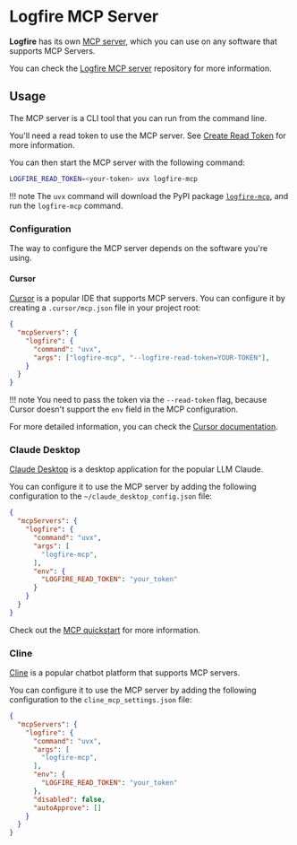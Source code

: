 # Logfire MCP Server

**Logfire** has its own [MCP server](https://modelcontextprotocol.io/introduction), which
you can use on any software that supports MCP Servers.

You can check the [Logfire MCP server](https://github.com/pydantic/logfire-mcp) repository
for more information.

## Usage

The MCP server is a CLI tool that you can run from the command line.

You'll need a read token to use the MCP server. See
[Create Read Token](./query-api.md#how-to-create-a-read-token) for more information.

You can then start the MCP server with the following command:

```bash
LOGFIRE_READ_TOKEN=<your-token> uvx logfire-mcp
```

!!! note
    The `uvx` command will download the PyPI package [`logfire-mcp`](https://pypi.org/project/logfire-mcp/),
    and run the `logfire-mcp` command.

### Configuration

The way to configure the MCP server depends on the software you're using.

#### Cursor

[Cursor](https://www.cursor.com/) is a popular IDE that supports MCP servers. You can configure
it by creating a `.cursor/mcp.json` file in your project root:

```json
{
  "mcpServers": {
    "logfire": {
      "command": "uvx",
      "args": ["logfire-mcp", "--logfire-read-token=YOUR-TOKEN"],
    }
  }
}
```

!!! note
    You need to pass the token via the `--read-token` flag, because Cursor doesn't
    support the `env` field in the MCP configuration.

For more detailed information, you can check the
[Cursor documentation](https://docs.cursor.com/context/model-context-protocol).

### Claude Desktop

[Claude Desktop](https://claude.ai/download) is a desktop application for the popular
LLM Claude.

You can configure it to use the MCP server by adding the following configuration to the
`~/claude_desktop_config.json` file:

```json
{
  "mcpServers": {
    "logfire": {
      "command": "uvx",
      "args": [
        "logfire-mcp",
      ],
      "env": {
        "LOGFIRE_READ_TOKEN": "your_token"
      }
    }
  }
}
```

Check out the [MCP quickstart](https://modelcontextprotocol.io/quickstart/user)
for more information.

### Cline

[Cline](https://docs.cline.bot/) is a popular chatbot platform that supports MCP servers.

You can configure it to use the MCP server by adding the following configuration to the
`cline_mcp_settings.json` file:

```json
{
  "mcpServers": {
    "logfire": {
      "command": "uvx",
      "args": [
        "logfire-mcp",
      ],
      "env": {
        "LOGFIRE_READ_TOKEN": "your_token"
      },
      "disabled": false,
      "autoApprove": []
    }
  }
}
```
